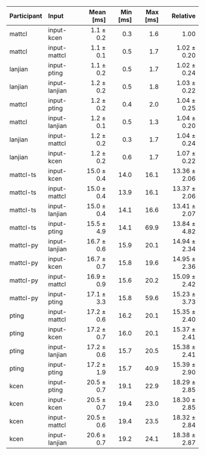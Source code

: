 | Participant | Input | Mean [ms] | Min [ms] | Max [ms] | Relative |
|:---|:---|---:|---:|---:|---:|
| mattcl | input-kcen | 1.1 ± 0.2 | 0.3 | 1.6 | 1.00 |
| mattcl | input-mattcl | 1.1 ± 0.1 | 0.5 | 1.7 | 1.02 ± 0.20 |
| lanjian | input-pting | 1.1 ± 0.2 | 0.5 | 1.7 | 1.02 ± 0.24 |
| lanjian | input-lanjian | 1.2 ± 0.2 | 0.5 | 1.8 | 1.03 ± 0.22 |
| mattcl | input-pting | 1.2 ± 0.2 | 0.4 | 2.0 | 1.04 ± 0.25 |
| mattcl | input-lanjian | 1.2 ± 0.1 | 0.5 | 1.3 | 1.04 ± 0.20 |
| lanjian | input-mattcl | 1.2 ± 0.2 | 0.3 | 1.7 | 1.04 ± 0.24 |
| lanjian | input-kcen | 1.2 ± 0.2 | 0.6 | 1.7 | 1.07 ± 0.22 |
| mattcl-ts | input-kcen | 15.0 ± 0.4 | 14.0 | 16.1 | 13.36 ± 2.06 |
| mattcl-ts | input-mattcl | 15.0 ± 0.4 | 13.9 | 16.1 | 13.37 ± 2.06 |
| mattcl-ts | input-lanjian | 15.0 ± 0.4 | 14.1 | 16.6 | 13.41 ± 2.07 |
| mattcl-ts | input-pting | 15.5 ± 4.9 | 14.1 | 69.9 | 13.84 ± 4.82 |
| mattcl-py | input-lanjian | 16.7 ± 0.6 | 15.9 | 20.1 | 14.94 ± 2.34 |
| mattcl-py | input-kcen | 16.7 ± 0.7 | 15.8 | 19.6 | 14.95 ± 2.36 |
| mattcl-py | input-mattcl | 16.9 ± 0.9 | 15.6 | 20.2 | 15.09 ± 2.42 |
| mattcl-py | input-pting | 17.1 ± 3.3 | 15.8 | 59.6 | 15.23 ± 3.73 |
| pting | input-mattcl | 17.2 ± 0.6 | 16.2 | 20.1 | 15.35 ± 2.40 |
| pting | input-kcen | 17.2 ± 0.7 | 16.0 | 20.1 | 15.37 ± 2.41 |
| pting | input-lanjian | 17.2 ± 0.6 | 15.7 | 20.5 | 15.38 ± 2.41 |
| pting | input-pting | 17.2 ± 1.9 | 15.7 | 40.9 | 15.39 ± 2.90 |
| kcen | input-pting | 20.5 ± 0.7 | 19.1 | 22.9 | 18.29 ± 2.85 |
| kcen | input-kcen | 20.5 ± 0.7 | 19.4 | 23.0 | 18.30 ± 2.85 |
| kcen | input-mattcl | 20.5 ± 0.6 | 19.4 | 23.5 | 18.32 ± 2.84 |
| kcen | input-lanjian | 20.6 ± 0.7 | 19.2 | 24.1 | 18.38 ± 2.87 |
